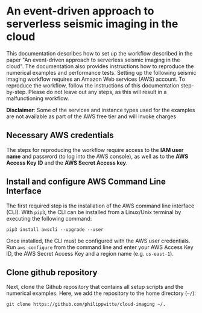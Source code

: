 # An event-driven approach to serverless seismic imaging in the cloud


This documentation describes how to set up the workflow described in the paper "An event-driven approach to serverless seismic imaging in the cloud". The documentation also provides instructions how to reproduce the numerical examples and performance tests. Setting up the following seismic imaging workflow requires an Amazon Web services (AWS) account. To reproduce the workflow, follow the instructions of this documentation step-by-step. Please do not leave out any steps, as this will result in a malfunctioning workflow.

**Disclaimer**: Some of the services and instance types used for the examples are not available as part of the AWS free tier and will invoke charges


## Necessary AWS credentials

The steps for reproducing the workflow require access to the **IAM user name** and password (to log into the AWS console), as well as to the **AWS Access Key ID** and the **AWS Secret Access key**.

## Install and configure AWS Command Line Interface

The first required step is the installation of the AWS command line interface (CLI). With `pip3`, the CLI can be installed from a Linux/Unix terminal by executing the following command:

```
pip3 install awscli --upgrade --user
```

Once installed, the CLI must be configured with the AWS user credentials. Run `aws configure` from the command line and enter your AWS Access Key ID, the AWS Secret Access Key and a region name (e.g. `us-east-1`).


## Clone github repository

Next, clone the Github repository that contains all setup scripts and the numerical examples. Here, we add the repository to the home directory (`~/`):

```
git clone https://github.com/philippwitte/cloud-imaging ~/.
```
